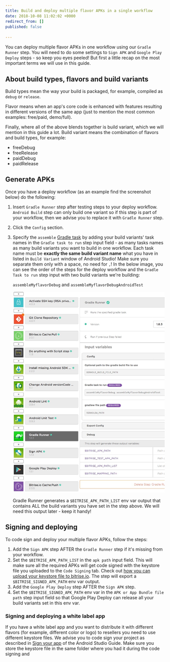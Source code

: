 ```yaml
---
title: Build and deploy multiple flavor APKs in a single workflow
date: 2018-10-08 11:02:02 +0000
redirect_from: []
published: false

---
```

You can deploy multiple flavor APKs in one workflow using our `Gradle Runner` step. You will need to do some settings to `Sign APK` and `Google Play Deploy` steps - so keep you eyes peeled! But first a little recap on the most important terms we will use in this guide.

## About build types, flavors and build variants

Build types mean the way your build is packaged, for example, compiled as `debug` or `release`. 

Flavor means when an app's core code is enhanced with features resulting in different versions of the same app (just to mention the most common examples: free/paid, demo/full). 

Finally, where all of the above blends together is build variant, which we will mention in this guide a lot. Build variant means the combination of flavors and build types, for example: 

* freeDebug 
* freeRelease 
* paidDebug 
* paidRelease

## Generate APKs

Once you have a deploy workflow (as an example find the screenshot below) do the following:

1. Insert `Gradle Runner` step after testing steps to your deploy workflow. `Android Build` step can only build one variant so if this step is part of your workflow, then we advise you to replace it with `Gradle Runner` step.
2. Click the `Config` section.
3. Specify the `assemble` [Gradle task](/tips-and-tricks/android-tips-and-tricks/#what-are-gradle-tasks-and-how-can-i-get-the-list-of-available-tasks-in-my-project/) by adding your build variants' task names in the `Gradle task to run` step input field - as many tasks names as many build variants you want to build in one workflow. Each task name must be **exactly the same build variant name** what you have in listed in `Build Variant` window of Android Studio! Make sure you separate them only with a space, no need for `,`! In the below image, you can see the order of the steps for the deploy workflow and the `Gradle Task to run` step input with two build variants we're building:

   `assembleMyflavorDebug` and `assembleMyflavorDebugAndroidTest`

   ![](/img/gradle-multiflavor.jpg)

   Gradle Runner generates a `$BITRISE_APK_PATH_LIST` env var output that contains ALL the build variants you have set in the step above. We will need this output later - keep it handy!

## Signing and deploying

To code sign and deploy your multiple flavor APKs, follow the steps:

1. Add the `Sign APK` step AFTER the `Gradle Runner` step if it's missing from your workflow.
2. Set the `$BITRISE_APK_PATH_LIST` in the `apk path` input field. This will make sure all the required APKs will get code signed with the keystore file you uploaded to the `Code Signing` tab. Check out [how you can upload your keystore file to bitrise.io](/code-signing/android-code-signing/android-code-signing-using-bitrise-sign-apk-step/#create-a-signed-apk-with-the-sign-apk-step/). The step will export a `$BITRISE_SIGNED_APK_PATH` env var output.
3. Add the `Google Play Deploy` step AFTER the `Sign APK` step.
4. Set the `$BITRISE_SIGNED_APK_PATH` env var in the `APK or App Bundle file path` step input field so that Google Play Deploy can release all your build variants set in this env var.

### Signing and deploying a white label app

If you have a white label app and you want to distribute it with different flavors (for example, different color or logo) to resellers you need to use different keystore files. We advise you to code sign your project as described in [Sign your app](https://developer.android.com/studio/publish/app-signing)  of the Android Studio Guide. Make sure you store the keystore file in the same folder where you had it during the code signing and